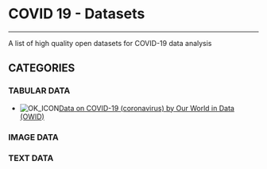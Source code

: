# COVID 19 - Datasets
------------------
A list of high quality open datasets for COVID-19 data analysis 

## CATEGORIES

### TABULAR DATA
* ![OK_ICON](https://github.com/sfu-db/covid19-datasets/blob/master/assets/ok_icon.png)[Data on COVID-19 (coronavirus) by Our World in Data (OWID)](https://github.com/sfu-db/covid19-datasets/blob/master/datasets-details/owid-COVID19.md)



### IMAGE DATA




### TEXT DATA
